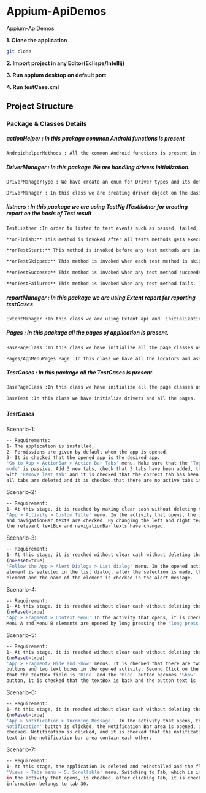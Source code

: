 # Appium-ApiDemos

Appium-ApiDemos

**1. Clone the application**

```bash
git clone 
```

**2. Import project in any Editor(Eclispe/Intellij)**

**3. Run appium desktop on default port**

**4. Run testCase.xml**


## Project Structure
### Package & Classes Details

##### actionHelper : In this package common Android functions is present

```bash
AndroidHelperMethods : All the common Android functions is present in this class like click(),Scroll(),Enter() etc.
```
##### DriverManager : In this package We are handling drivers initialization.

```bash
DriverManagerType : We have create an enum for Driver types and its definations
```
```bash
DriverManager : In this class we are creating driver object on the Basis of DriverType  like DriverManagerType.Android,DriverManagerType.IOS
```
##### listners : In this package we are using TestNg ITestlistner for creating report on the basis of Test result

```bash
TestListner :In order to listen to test events such as passed, failed, skipped, etc. we have TestListener class which implements ITestListener.
```
```bash
**onFinish:** This method is invoked after all tests methods gets executed.

**onTestStart:** This method is invoked before any test methods are invoked. This can be used to indicate that the particular test method has been started.

**onTestSkipped:** This method is invoked when each test method is skipped. This can be used to indicate that the particular test method has been skipped.

**onTestSuccess:** This method is invoked when any test method succeeds. This can be used to indicate that the particular test method has successfully finished its execution.

**onTestFailure:** This method is invoked when any test method fails. This can be used to indicate that the particular test method has failed. You can create an event for taking a screenshot which will show where the test has been failed.
```
##### reportManager : In this package we are using Extent report for reporting testCases

```bash
ExtentManager :In this class we are using Extent api and  initialization of Extent object 
```

##### Pages : In this package all the pages of application is present.

```bash
BasePageClass :In this class we have initialize all the page classes using PagePafctory conecepts(PageFactory.initElements)
```
```bash
Pages/AppMenuPages Page :In this class we have all the locators and associated methods.
```
##### TestCases : In this package all the TestCases is present.


```bash
BasePageClass :In this class we have initialize all the page classes using PagePafctory conecepts(PageFactory.initElements)
```
```bash
BaseTest :In this class we have initialize drivers and all the pages.
```
#####

##### TestCases

Scenario-1:
```bash
-- Requirements:
1- The application is installed,
2- Permissions are given by default when the app is opened,
3- It is checked that the opened app is the desired app.
'Go to App > ActionBar > Action Bar Tabs' menu. Make sure that the 'Toggle tab
mode' is passive. Add 3 new tabs, check that 3 tabs have been added, the last added tab is deleted
with 'Remove last tab' and it is checked that the correct tab has been deleted. With 'Remove all tabs',
all tabs are deleted and it is checked that there are no active tabs in the activity.
```
Scenario-2:
```bash
-- Requirement:
1- At this stage, it is reached by making clear cash without deleting the application.
'App > Activity > Custom Title' menu. In the activity that opens, the default textBox
and navigationBar texts are checked. By changing the left and right textBox fields, it is checked that
the relevant textBox and navigationBar texts have changed.
```
Scenario-3:
```bash
-- Requirement:
1- At this stage, it is reached without clear cash without deleting the application.
(noReset=true)
'Follow the App > Alert Dialogs > List dialog' menu. In the opened activity, any
element is selected in the list dialog, after the selection is made, the order of the selected
element and the name of the element is checked in the alert message.
```

Scenario-4:
```bash
-- Requirement:
1- At this stage, it is reached without clear cash without deleting the application.
(noReset=true)
'App > Fragment > Context Menu' In the activity that opens, it is checked that the
Menu A and Menu B elements are opened by long pressing the 'long press me' button.
```

Scenario-5:
```bash
-- Requirement:
1- At this stage, it is reached without clear cash without deleting the application.
(noReset=true)
'App > Fragment> Hide and Show' menus. It is checked that there are two Hide
buttons and two text boxes in the opened activity. Second Click on the 'hide' button and check
that the textBox field is 'Hide' and the 'Hide' button becomes 'Show'. By pressing the 'Show'
button, it is checked that the textBox is back and the button text is 'Hide'.
```

Scenario-6:
```bash
-- Requirement:
1- At this stage, it is reached without clear cash without deleting the application.
(noReset=true)
'App > Notification > Incoming Message'. In the activity that opens, the 'Show
Notification' button is clicked, the Notification Bar area is opened, and the notification is
checked. Notification is clicked, and it is checked that the notification detail opened and the
text in the notification bar area contain each other.

```

Scenario-7:
```bash
-- Requirement:
1- At this stage, the application is deleted and reinstalled and the flow continues.
'Views > Tabs menu > 5. Scrollable' menu. Switching to Tab, which is in the last place
in the activity that opens, is checked, after clicking Tab, it is checked that the opened page
information belongs to tab 30.
```